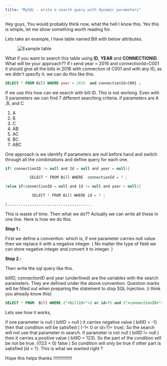 ```yaml
---
title: "MySQL - write a search query with dynamic parameters"
---
```


Hey guys,
You would probably think now, what the hell I know this. Yes this is simple, let me show something worth reading for. 

Lets take an example, I have  table named Bill with below attributes.

<figure>
  <img src="{{ base_path }}/images/post1-pic1.PNG" alt="Example table">
</figure>

What if you want to search this table using **ID**, **YEAR** and **CONNECTIONID**. What will be your approach?? 
If i send year = 2016 and connectionId=C001 it should give all the bills in 2016 with connection id C001 and with any ID, as we didn't specify it. we can do this like this.
```sql
SELECT * FROM Bill WHERE year = 2016  and connectionId=C001 ;
```
 

If we use this how can we search with bill ID. This is not working. Even with 3 parameters we can find 7 different searching criteria. if parameters are A ,B, and C

1. A
2. B
3. C
4. AB
5. AC
6. BC
7. ABC

One approach is we identify if parameters are null before hand and switch through all the combinations and define query for each one.
```java
if( connectionID != null and Id = null and year = null){

           SELECT * FROM Bill WHERE  connectionId = ? ;

}else if(connectionID = null and Id != null and year = null){

            SELECT * FROM Bill WHERE id = ? ;

}......................................

```


This is waste of time. Then what we do?? Actually we can write all these in one line. Here is how we do this.

**Step 1 :**

First we define a convention. which is, if one parameter carries null value then we replace it with a negative integer. ( No matter the type of field we can store negative integer and convert it to integer. ) 

**Step 2 :**

Then write the sql query like this.

billID, connectionID and year (underlined) are the variables with the search parameters. They are defined under the above convention. Question marks will be filled out when preparing the statement to stop SQL Injection. (i think you already know this)

```sql
SELECT * FROM  Bill WHERE ("+billID+"<0 or id=?) and ("+connectionID+"<0 or  connectionID=?) and ("+year+"<0 or year=?) ;

```

Lets see how it works,

if one parameter is null ( billID = null ) it carries negative value ( billID = -1) then that condition will be satisfied ( (-1< 0 or id=?)= true). So the search will not use that parameter in search. if parameter is not null  ( billID != null ) then it carries a positive value  ( billID = 123). So the part of the condition will be not be true. ((123 < 0) false ) So condition will only be true if other part is satisfied (id = ?). This is what we wanted right ?

Hope this helps thanks !!!!!!!!!!!!!!!